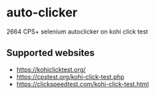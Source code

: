 # auto-clicker
2664 CPS+ selenium autoclicker on kohi click test 

## Supported websites
- https://kohiclicktest.org/
- https://cpstest.org/kohi-click-test.php
- https://clickspeedtest.com/kohi-click-test.html
